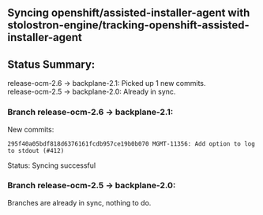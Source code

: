 ## Syncing openshift/assisted-installer-agent with stolostron-engine/tracking-openshift-assisted-installer-agent

## Status Summary:

release-ocm-2.6 -> backplane-2.1: Picked up 1 new commits.  
release-ocm-2.5 -> backplane-2.0: Already in sync.  

### Branch release-ocm-2.6 -> backplane-2.1:

New commits:

```
295f40a05bdf818d6376161fcdb957ce19b0b070 MGMT-11356: Add option to log to stdout (#412)
```

Status: Syncing successful

### Branch release-ocm-2.5 -> backplane-2.0:

Branches are already in sync, nothing to do.
